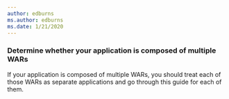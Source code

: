 ```yaml
---
author: edburns
ms.author: edburns
ms.date: 1/21/2020
---
```


### Determine whether your application is composed of multiple WARs

If your application is composed of multiple WARs, you should treat each of those WARs as separate applications and go through this guide for each of them.

